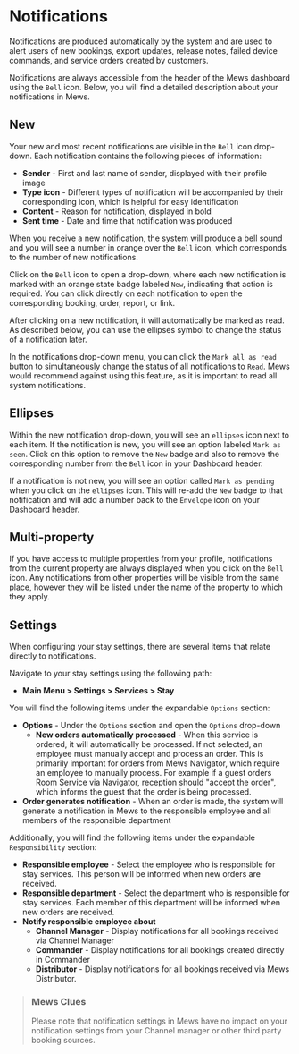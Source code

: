 # Notifications

Notifications are produced automatically by the system and are used to alert users of new bookings, export updates, release notes, failed device commands, and service orders created by customers.

Notifications are always accessible from the header of the Mews dashboard using the `Bell` icon. Below, you will find a detailed description about your notifications in Mews.

## New

Your new and most recent notifications are visible in the `Bell` icon drop-down. Each notification contains the following pieces of information:

* **Sender** - First and last name of sender, displayed with their profile image
* **Type icon** - Different types of notification will be accompanied by their corresponding icon, which is helpful for easy identification
* **Content** - Reason for notification, displayed in bold
* **Sent time** - Date and time that notification was produced

When you receive a new notification, the system will produce a bell sound and you will see a number in orange over the `Bell` icon, which corresponds to the number of new notifications.

Click on the `Bell` icon to open a drop-down, where each new notification is marked with an orange state badge labeled `New`, indicating that action is required. You can click directly on each notification to open the corresponding booking, order, report, or link.

After clicking on a new notification, it will automatically be marked as read. As described below, you can use the ellipses symbol to change the status of a notification later.

In the notifications drop-down menu, you can click the `Mark all as read` button to simultaneously change the status of all notifications to `Read`. Mews would recommend against using this feature, as it is important to read all system notifications.

## Ellipses

Within the new notification drop-down, you will see an `ellipses` icon next to each item. If the notification is new, you will see an option labeled `Mark as seen`. Click on this option to remove the `New` badge and also to remove the corresponding number from the `Bell` icon in your Dashboard header.

If a notification is not new, you will see an option called `Mark as pending` when you click on the `ellipses` icon. This will re-add the `New` badge to that notification and will add a number back to the `Envelope` icon on your Dashboard header.

## Multi-property

If you have access to multiple properties from your profile, notifications from the current property are always displayed when you click on the `Bell` icon. Any notifications from other properties will be visible from the same place, however they will be listed under the name of the property to which they apply.

## Settings

When configuring your stay settings, there are several items that relate directly to notifications.

Navigate to your stay settings using the following path:

* **Main Menu &gt; Settings &gt; Services &gt; Stay**

You will find the following items under the expandable `Options` section:

* **Options** - Under the `Options` section and open the `Options` drop-down
  * **New orders automatically processed** - When this service is ordered, it will automatically be processed. If not selected, an employee must manually accept and process an order. This is primarily important for orders from Mews Navigator, which require an employee to manually process. For example if a guest orders Room Service via Navigator, reception should "accept the order", which informs the guest that the order is being processed.
* **Order generates notification** - When an order is made, the system will generate a notification in Mews to the responsible employee and all members of the responsible department

Additionally, you will find the following items under the expandable `Responsibility` section:

* **Responsible employee** - Select the employee who is responsible for stay services. This person will be informed when new orders are received.
* **Responsible department** - Select the department who is responsible for stay services. Each member of this department will be informed when new orders are received.
* **Notify responsible employee about**
  * **Channel Manager** - Display notifications for all bookings received via Channel Manager
  * **Commander** - Display notifications for all bookings created directly in Commander
  * **Distributor** - Display notifications for all bookings received via Mews Distributor.

> ### Mews Clues
>
> Please note that notification settings in Mews have no impact on your notification settings from your Channel manager or other third party booking sources.

